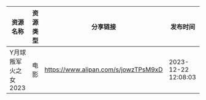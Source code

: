 | 资源名称         | 资源类型 | 分享链接                                 | 发布时间                |
| ------------ | ---- | ------------------------------------ | ------------------- |
| Y月球叛军火之女2023 | 电影   | https://www.alipan.com/s/jowzTPsM9xD | 2023-12-22 12:08:03 |
